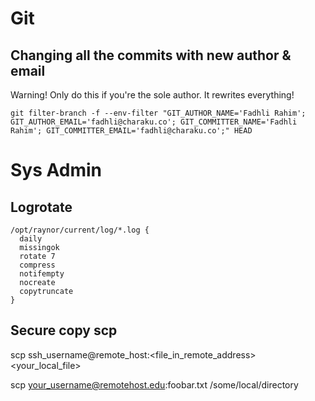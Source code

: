 # Git

## Changing all the commits with new author & email

Warning! Only do this if you're the sole author. It rewrites everything!

```
git filter-branch -f --env-filter "GIT_AUTHOR_NAME='Fadhli Rahim'; GIT_AUTHOR_EMAIL='fadhli@charaku.co'; GIT_COMMITTER_NAME='Fadhli Rahim'; GIT_COMMITTER_EMAIL='fadhli@charaku.co';" HEAD
```


# Sys Admin

## Logrotate

```
/opt/raynor/current/log/*.log {
  daily
  missingok
  rotate 7
  compress
  notifempty
  nocreate
  copytruncate
}
```

## Secure copy scp

scp ssh_username@remote_host:<file_in_remote_address> <your_local_file>

scp your_username@remotehost.edu:foobar.txt /some/local/directory
